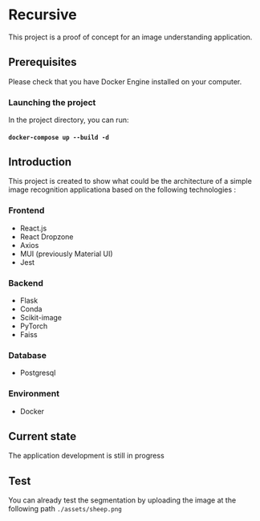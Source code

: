 # Recursive

This project is a proof of concept for an image understanding application.

## Prerequisites

Please check that you have Docker Engine installed on your computer.

### Launching the project

In the project directory, you can run:

#### `docker-compose up --build -d`

## Introduction

This project is created to show what could be the architecture of a simple image recognition applicationa based on the following technologies :

### Frontend

- React.js
- React Dropzone
- Axios
- MUI (previously Material UI)
- Jest

### Backend

- Flask
- Conda
- Scikit-image
- PyTorch
- Faiss

### Database

- Postgresql

### Environment

- Docker

## Current state

The application development is still in progress

## Test

You can already test the segmentation by uploading the image at the following path `./assets/sheep.png`